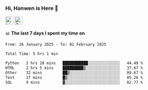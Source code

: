 ### Hi, Hanwen is Here 👋
<p>
	<a href="https://www.linkedin.com/in/liu-hanwen/"><img src="https://img.shields.io/badge/@hanwen-0A66C2?style=flat&logo=LinkedIn&logoColor=white" alt="Linkedin"  height="25px"/></a> 
	<a href="https://scholar.google.com/citations?user=HDF0su0AAAAJ"><img src="https://img.shields.io/badge/scholar-4385FE.svg?&style=plastic&logo=google-scholar&logoColor=white" alt="Google Scholar" height="25px"> </a>
</p>

📊 **The last 7 days I spent my time on** 
<!--START_SECTION:waka-->

```txt
From: 26 January 2025 - To: 02 February 2025

Total Time: 5 hrs 1 min

Python   2 hrs 28 mins   ███████████░░░░░░░░░░░░░░   44.49 %
HTML     2 hrs 5 mins    █████████▒░░░░░░░░░░░░░░░   37.67 %
Other    32 mins         ██▒░░░░░░░░░░░░░░░░░░░░░░   09.67 %
Text     17 mins         █▒░░░░░░░░░░░░░░░░░░░░░░░   05.26 %
SQL      9 mins          ▓░░░░░░░░░░░░░░░░░░░░░░░░   02.77 %
```

<!--END_SECTION:waka-->


<!--
**david990917/david990917** is a ✨ _special_ ✨ repository because its `README.md` (this file) appears on your GitHub profile.

Here are some ideas to get you started:

- 🔭 I’m currently working on ...
- 🌱 I’m currently learning ...
- 👯 I’m looking to collaborate on ...
- 🤔 I’m looking for help with ...
- 💬 Ask me about ...
- 📫 How to reach me: ...
- 😄 Pronouns: ...
- ⚡ Fun fact: ...
-->
